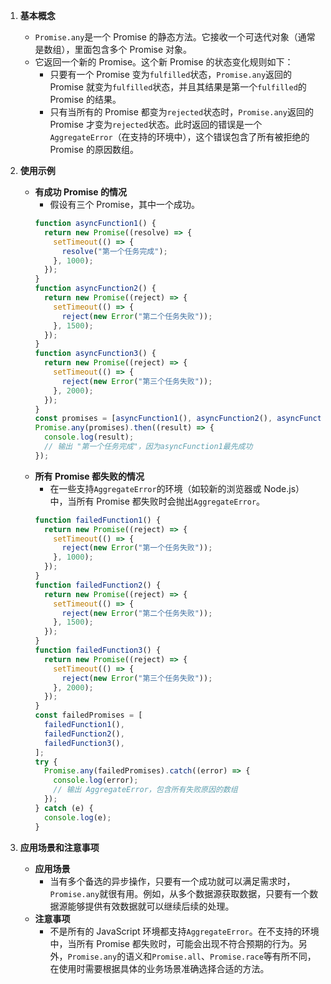 1. **基本概念**

   - `Promise.any`是一个 Promise 的静态方法。它接收一个可迭代对象（通常是数组），里面包含多个 Promise 对象。
   - 它返回一个新的 Promise。这个新 Promise 的状态变化规则如下：
     - 只要有一个 Promise 变为`fulfilled`状态，`Promise.any`返回的 Promise 就变为`fulfilled`状态，并且其结果是第一个`fulfilled`的 Promise 的结果。
     - 只有当所有的 Promise 都变为`rejected`状态时，`Promise.any`返回的 Promise 才变为`rejected`状态。此时返回的错误是一个`AggregateError`（在支持的环境中），这个错误包含了所有被拒绝的 Promise 的原因数组。

2. **使用示例**

   - **有成功 Promise 的情况**
     - 假设有三个 Promise，其中一个成功。
     ```javascript
     function asyncFunction1() {
       return new Promise((resolve) => {
         setTimeout(() => {
           resolve("第一个任务完成");
         }, 1000);
       });
     }
     function asyncFunction2() {
       return new Promise((reject) => {
         setTimeout(() => {
           reject(new Error("第二个任务失败"));
         }, 1500);
       });
     }
     function asyncFunction3() {
       return new Promise((reject) => {
         setTimeout(() => {
           reject(new Error("第三个任务失败"));
         }, 2000);
       });
     }
     const promises = [asyncFunction1(), asyncFunction2(), asyncFunction3()];
     Promise.any(promises).then((result) => {
       console.log(result);
       // 输出 "第一个任务完成"，因为asyncFunction1最先成功
     });
     ```
   - **所有 Promise 都失败的情况**
     - 在一些支持`AggregateError`的环境（如较新的浏览器或 Node.js）中，当所有 Promise 都失败时会抛出`AggregateError`。
     ```javascript
     function failedFunction1() {
       return new Promise((reject) => {
         setTimeout(() => {
           reject(new Error("第一个任务失败"));
         }, 1000);
       });
     }
     function failedFunction2() {
       return new Promise((reject) => {
         setTimeout(() => {
           reject(new Error("第二个任务失败"));
         }, 1500);
       });
     }
     function failedFunction3() {
       return new Promise((reject) => {
         setTimeout(() => {
           reject(new Error("第三个任务失败"));
         }, 2000);
       });
     }
     const failedPromises = [
       failedFunction1(),
       failedFunction2(),
       failedFunction3(),
     ];
     try {
       Promise.any(failedPromises).catch((error) => {
         console.log(error);
         // 输出 AggregateError，包含所有失败原因的数组
       });
     } catch (e) {
       console.log(e);
     }
     ```

3. **应用场景和注意事项**
   - **应用场景**
     - 当有多个备选的异步操作，只要有一个成功就可以满足需求时，`Promise.any`就很有用。例如，从多个数据源获取数据，只要有一个数据源能够提供有效数据就可以继续后续的处理。
   - **注意事项**
     - 不是所有的 JavaScript 环境都支持`AggregateError`。在不支持的环境中，当所有 Promise 都失败时，可能会出现不符合预期的行为。另外，`Promise.any`的语义和`Promise.all`、`Promise.race`等有所不同，在使用时需要根据具体的业务场景准确选择合适的方法。
